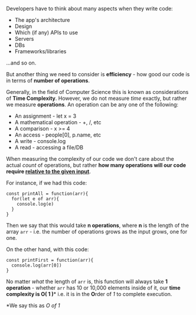 Developers have to think about many aspects when they write code:

-   The app's architecture
-   Design
-   Which (if any) APIs to use
-   Servers
-   DBs
-   Frameworks/libraries

...and so on.

But another thing we need to consider is **efficiency** - how good our code is in terms of **number of operations**.

Generally, in the field of Computer Science this is known as considerations of **Time Complexity**. However, we do not measure *time* exactly, but rather we measure **operations**. An operation can be any one of the following:

-   An assignment - let x = 3
-   A mathematical operation - +, /, etc
-   A comparison - x >= 4
-   An access - people[0], p.name, etc
-   A write - console.log
-   A read - accessing a file/DB

When measuring the complexity of our code we don't care about the actual *count* of operations, but rather **how many operations will our code require <ins>relative to the given input</ins>**.

For instance, if we had this code:

```
const printAll = function(arr){
  for(let e of arr){
    console.log(e)
  }
}
```

Then we say that this would take **n operations**, where **n** is the length of the array `arr` - i.e. the number of operations grows as the input grows, one for one.

On the other hand, with this code:

```
const printFirst = function(arr){
  console.log(arr[0])
}
```

No matter *what* the length of `arr` is, this function will always take **1 operation** - whether `arr` has 10 or 10,000 elements inside of it, our **time complexity is O( 1 )*** i.e. it is in the **O**rder of *1* to complete execution.

*We say this as *O of 1*